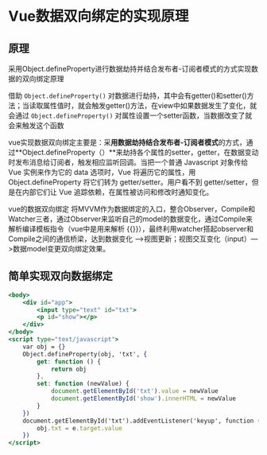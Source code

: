 # Vue数据双向绑定的实现原理

## 原理

采用Object.defineProperty进行数据劫持并结合发布者-订阅者模式的方式实现数据的双向绑定原理

借助 `Object.defineProperty()` 对数据进行劫持，其中会有getter()和setter()方法；当读取属性值时，就会触发getter()方法，在view中如果数据发生了变化，就会通过 `Object.defineProperty()` 对属性设置一个setter函数，当数据改变了就会来触发这个函数



vue实现数据双向绑定主要是：采**用数据劫持结合发布者-订阅者模式**的方式，通过**Object.defineProperty（）**来劫持各个属性的setter，getter，在数据变动时发布消息给订阅者，触发相应监听回调。当把一个普通 Javascript 对象传给 Vue 实例来作为它的 data 选项时，Vue 将遍历它的属性，用 Object.defineProperty 将它们转为 getter/setter。用户看不到 getter/setter，但是在内部它们让 Vue 追踪依赖，在属性被访问和修改时通知变化。

vue的数据双向绑定 将MVVM作为数据绑定的入口，整合Observer，Compile和Watcher三者，通过Observer来监听自己的model的数据变化，通过Compile来解析编译模板指令（vue中是用来解析 {{}}），最终利用watcher搭起observer和Compile之间的通信桥梁，达到数据变化 —>视图更新；视图交互变化（input）—>数据model变更双向绑定效果。



## 简单实现双向数据绑定

```jsx
<body>
    <div id="app">
        <input type="text" id="txt">
        <p id="show"></p>
    </div>
</body>
<script type="text/javascript">
    var obj = {}
    Object.defineProperty(obj, 'txt', {
        get: function () {
            return obj
        },
        set: function (newValue) {
            document.getElementById('txt').value = newValue
            document.getElementById('show').innerHTML = newValue
        }
    })
    document.getElementById('txt').addEventListener('keyup', function (e) {
        obj.txt = e.target.value
    })
</script>
```


